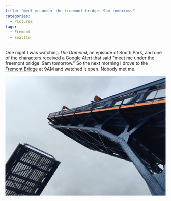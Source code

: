 ```yaml
---
title: "meet me under the freemont bridge. 9am tomorrow."
categories:
  - Pictures
tags:
  - Fremont
  - Seattle
---
```


One night I was watching *The Damned*, an episode of South Park, and one of the characters received a Google Alert that said "meet me under the freemont bridge. 9am tomorrow." So the next morning I drove to the [Fremont Bridge](https://en.wikipedia.org/wiki/Fremont_Bridge_(Seattle)) at 9AM and watched it open. Nobody met me.

![Looking up as the Fremont Bridge opens](/assets/images/2016/2016-10-04-meet-me-under-the-freemont-bridge-smaller.jpg)